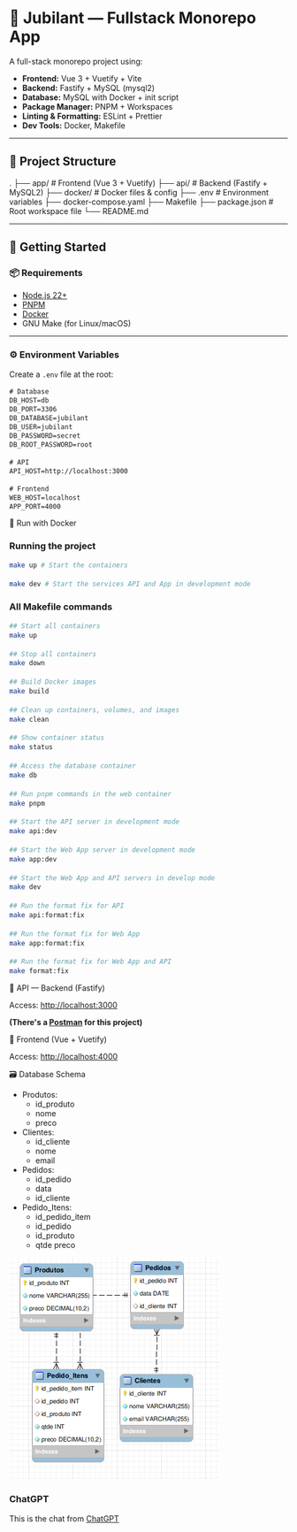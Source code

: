# 🍬 Jubilant — Fullstack Monorepo App

A full-stack monorepo project using:

- **Frontend:** Vue 3 + Vuetify + Vite
- **Backend:** Fastify + MySQL (mysql2)
- **Database:** MySQL with Docker + init script
- **Package Manager:** PNPM + Workspaces
- **Linting & Formatting:** ESLint + Prettier
- **Dev Tools:** Docker, Makefile

---

## 📁 Project Structure

.
├── app/ # Frontend (Vue 3 + Vuetify)
├── api/ # Backend (Fastify + MySQL2)
├── docker/ # Docker files & config
├── .env # Environment variables
├── docker-compose.yaml
├── Makefile
├── package.json # Root workspace file
└── README.md

---

## 🚀 Getting Started

### 📦 Requirements

- [Node.js 22+](https://nodejs.org/)
- [PNPM](https://pnpm.io/)
- [Docker](https://www.docker.com/)
- GNU Make (for Linux/macOS)

---

### ⚙️ Environment Variables

Create a `.env` file at the root:

```env
# Database
DB_HOST=db
DB_PORT=3306
DB_DATABASE=jubilant
DB_USER=jubilant
DB_PASSWORD=secret
DB_ROOT_PASSWORD=root

# API
API_HOST=http://localhost:3000

# Frontend
WEB_HOST=localhost
APP_PORT=4000
```

🐳 Run with Docker

### Running the project

```bash
make up # Start the containers

make dev # Start the services API and App in development mode
```

### All Makefile commands

```bash
## Start all containers
make up

## Stop all containers
make down

## Build Docker images
make build

## Clean up containers, volumes, and images
make clean

## Show container status
make status

## Access the database container
make db

## Run pnpm commands in the web container
make pnpm

## Start the API server in development mode
make api:dev

## Start the Web App server in development mode
make app:dev

## Start the Web App and API servers in develop mode
make dev

## Run the format fix for API
make api:format:fix

## Run the format fix for Web App
make app:format:fix

## Run the format fix for Web App and API
make format:fix

```

🔧 API — Backend (Fastify)

Access: [http://localhost:3000](http://localhost:3000)

**(There's a [Postman](./api/API.postman_collection.json) for this project)**

🎨 Frontend (Vue + Vuetify)

Access: [http://localhost:4000](http://localhost:4000)

🗃 Database Schema

- Produtos:
  - id_produto
  - nome
  - preco
- Clientes:
  - id_cliente
  - nome
  - email
- Pedidos:
  - id_pedido
  - data
  - id_cliente
- Pedido_Itens:
  - id_pedido_item
  - id_pedido
  - id_produto
  - qtde preco

<img src="./docker/db/ERD.png" alt="ERD" />

### ChatGPT

This is the chat from [ChatGPT](https://chatgpt.com/share/68704dc7-1b7c-8003-9c7e-b73554202b45)
